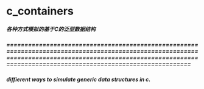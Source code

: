 # c_containers

##### 各种方式模拟的基于C的泛型数据结构

##### ==================================================================================================================================================================================================================

##### diffierent ways to simulate generic data structures in c.

